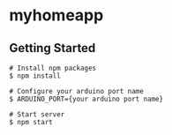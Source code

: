 # myhomeapp

## Getting Started


    # Install npm packages
    $ npm install
    
    # Configure your arduino port name
    $ ARDUINO_PORT={your arduino port name}
    
    # Start server
    $ npm start
